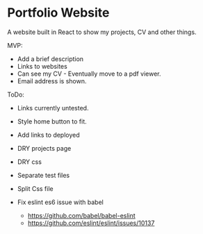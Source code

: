 # Portfolio Website

A website built in React to show my projects, CV and other things.




MVP:
- Add a brief description
- Links to websites
- Can see my CV - Eventually move to a pdf viewer.
- Email address is shown.


ToDo:
- Links currently untested.
- Style home button to fit.
- Add links to deployed
- DRY projects page
- DRY css
- Separate test files
- Split Css file


- Fix eslint es6 issue with babel
  - https://github.com/babel/babel-eslint
  - https://github.com/eslint/eslint/issues/10137


